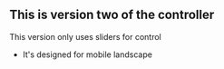 ## This is version two of the controller 
This version only uses sliders for control 
- It's designed for mobile landscape 
